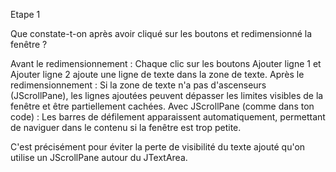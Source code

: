 Etape 1

Que constate-t-on après avoir cliqué sur les boutons et redimensionné la fenêtre ?

Avant le redimensionnement : Chaque clic sur les boutons Ajouter ligne 1 et Ajouter ligne 2 ajoute une ligne de texte dans la zone de texte.
Après le redimensionnement : Si la zone de texte n'a pas d'ascenseurs (JScrollPane), les lignes ajoutées peuvent dépasser les limites visibles de la fenêtre et être partiellement cachées.
Avec JScrollPane (comme dans ton code) : Les barres de défilement apparaissent automatiquement, permettant de naviguer dans le contenu si la fenêtre est trop petite.

C'est précisément pour éviter la perte de visibilité du texte ajouté qu'on utilise un JScrollPane autour du JTextArea.